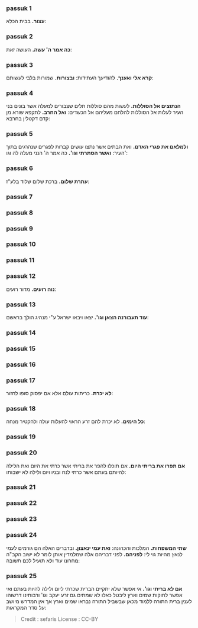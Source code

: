 
### passuk 1
<b>עצור.</b> בבית הכלא:

### passuk 2
<b>כה אמר ה' עשה.</b> העושה זאת:

### passuk 3
<b>קרא אלי ואענך.</b> להודיעך העתידות:
<b>ובצורות.</b> שמורות בלבי לעשותם:

### passuk 4
<b>הנתוצים אל הסוללות.</b> לעשות מהם סוללות תלים שצבורים למעלה אשר בונים בני העיר לעלות אל הסוללות להלחם מעליהם אל הכשדים:
<b>ואל החרב.</b> לתקפא שורא מן קדם דקטלין בחרבא:

### passuk 5
<b>ולמלאם את פגרי האדם.</b> ואת הבתים אשר נתצו עושים קברות לפגרים שנהרגים בתוך העיר:
<b>ואשר הסתרתי וגו'.</b> כה אמר ה' הנני מעלה לה וגו':

### passuk 6
<b>עתרת שלום.</b> ברכת שלום שלוד בלע"ז:

### passuk 7

### passuk 8

### passuk 9

### passuk 10

### passuk 11

### passuk 12
<b>נוה רועים.</b> מדור רועים:

### passuk 13
<b>עוד תעבורנה הצאן וגו'.</b> יצאו ויבאו ישראל ע"י מנהיג הולך בראשם:

### passuk 14

### passuk 15

### passuk 16

### passuk 17
<b>לא יכרת.</b> כריתות עולם אלא אם יפסוק סופו לחזור:

### passuk 18
<b>כל הימים.</b> לא יכרת להם זרע הראוי להעלות עולה ולהקטיר מנחה:

### passuk 19

### passuk 20
<b>אם תפרו את בריתי היום.</b> אם תוכלו להפר את בריתי אשר כרתי את היום ואת הלילה להיותם בעתם אשר כרתי לנח ובניו ויום ולילה לא ישבותו:

### passuk 21

### passuk 22

### passuk 23

### passuk 24
<b>שתי המשפחות.</b> המלכות והכהונה:
<b>ואת עמי ינאצון.</b> ובדברים האלה הם גורמים לעמי לנאץ מהיות גוי לי:
<b>לפניהם.</b> לפני דבריהם אלה שמלמדין אותן לומר לא ישוב הקב"ה מחרונו עוד ולא תועיל לכם תשובה:

### passuk 25
<b>אם לא בריתי וגו'.</b> אי אפשר שלא יתקיים הברית שכרתי ליום ולילה להיות בעתם ואי אפשר לחוקות שמים וארץ ליבטל כאלו לא שמתים גם זרע יעקב וגו' ורבותינו דרשוהו לענין ברית התורה ללמוד מכאן שבשביל התורה נבראו שמים וארץ אך אין המדרש מיושב על סדר המקראות:

>Credit : sefaris
>License : CC-BY